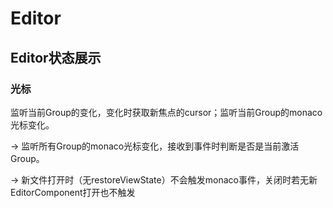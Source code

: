 # Editor

## Editor状态展示

### 光标

监听当前Group的变化，变化时获取新焦点的cursor；监听当前Group的monaco光标变化。 

-> 监听所有Group的monaco光标变化，接收到事件时判断是否是当前激活Group。

-> 新文件打开时（无restoreViewState）不会触发monaco事件，关闭时若无新EditorComponent打开也不触发
